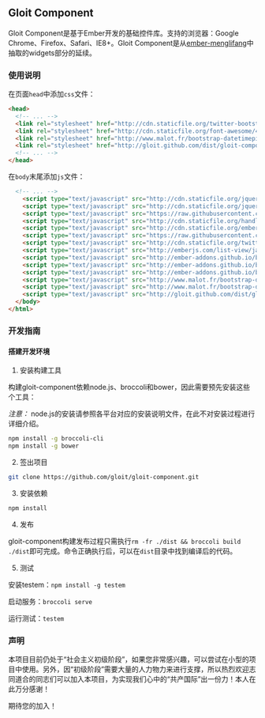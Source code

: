 ## Gloit Component

Gloit Component是基于Ember开发的基础控件库。支持的浏览器：Google Chrome、Firefox、Safari、IE8+。Gloit Component是从[ember-menglifang](https://github.com/emberjs-cn/ember-menglifang)中抽取的widgets部分的延续。

### 使用说明

在页面`head`中添加`css`文件：

```html
<head>
  <!-- ... -->
  <link rel="stylesheet" href="http://cdn.staticfile.org/twitter-bootstrap/3.1.1/css/bootstrap.css" />
  <link rel="stylesheet" href="http://cdn.staticfile.org/font-awesome/4.0.3/css/font-awesome.css" />
  <link rel="stylesheet" href="http://www.malot.fr/bootstrap-datetimepicker/bootstrap-datetimepicker/css/bootstrap-datetimepicker.css" />
  <link rel="stylesheet" href="http://gloit.github.com/dist/gloit-component.css" />
  <!-- ... -->
</head>
```

在`body`末尾添加`js`文件：

```html
  <!-- ... -->
    <script type="text/javascript" src="http://cdn.staticfile.org/jquery/1.11.0/jquery.js"></script> 
    <script type="text/javascript" src="http://cdn.staticfile.org/jquery-browser/0.0.6/jquery.browser.js"></script> 
    <script type="text/javascript" src="https://raw.githubusercontent.com/jamesarosen/CLDR.js/master/plurals.js"></script> 
    <script type="text/javascript" src="http://cdn.staticfile.org/handlebars.js/1.3.0/handlebars.js"></script> 
    <script type="text/javascript" src="http://cdn.staticfile.org/ember.js/1.4.0/ember.js"></script> 
    <script type="text/javascript" src="https://raw.githubusercontent.com/jamesarosen/ember-i18n/master/lib/i18n.js"></script> 
    <script type="text/javascript" src="http://cdn.staticfile.org/twitter-bootstrap/3.1.1/js/bootstrap.js"></script> 
    <script type="text/javascript" src="http://emberjs.com/list-view/javascripts/libs/list-view.js"></script> 
    <script type="text/javascript" src="http://ember-addons.github.io/bootstrap-for-ember/dist/js/bs-core.min.js"></script> 
    <script type="text/javascript" src="http://ember-addons.github.io/bootstrap-for-ember/dist/js/bs-button.min.js"></script> 
    <script type="text/javascript" src="http://ember-addons.github.io/bootstrap-for-ember/dist/js/bs-modal.min.js"></script> 
    <script type="text/javascript" src="http://www.malot.fr/bootstrap-datetimepicker/bootstrap-datetimepicker/js/bootstrap-datetimepicker.js"></script> 
    <script type="text/javascript" src="http://www.malot.fr/bootstrap-datetimepicker/bootstrap-datetimepicker/js/locales/bootstrap-datetimepicker.zh-CN.js"></script> 
    <script type="text/javascript" src="http://gloit.github.com/dist/globals/gloit-component.js"></script> 
  </body>
</html>
```

### 开发指南

#### 搭建开发环境

1. 安装构建工具

  构建gloit-component依赖node.js、broccoli和bower，因此需要预先安装这些个工具：

  *注意：* node.js的安装请参照各平台对应的安装说明文件，在此不对安装过程进行详细介绍。

  ```bash
  npm install -g broccoli-cli
  npm install -g bower
  ```

2. 签出项目

  ```bash
  git clone https://github.com/gloit/gloit-component.git
  ```

3. 安装依赖

  ```bash
  npm install
  ```

4. 发布

  gloit-component构建发布过程只需执行`rm -fr ./dist && broccoli build ./dist`即可完成。命令正确执行后，可以在`dist`目录中找到编译后的代码。


5. 测试

  安装testem：`npm install -g testem`

  启动服务：`broccoli serve`

  运行测试：`testem`

### 声明

本项目目前仍处于“社会主义初级阶段”，如果您非常感兴趣，可以尝试在小型的项目中使用。另外，因“初级阶段”需要大量的人力物力来进行支撑，所以热烈欢迎志同道合的同志们可以加入本项目，为实现我们心中的“共产国际”出一份力！本人在此万分感谢！

期待您的加入！
